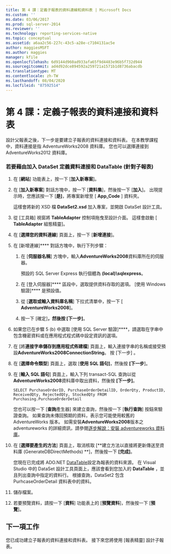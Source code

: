 ```yaml
---
title: 第 4 課：定義子報表的資料連線和資料表 | Microsoft Docs
ms.custom: ''
ms.date: 03/06/2017
ms.prod: sql-server-2014
ms.reviewer: ''
ms.technology: reporting-services-native
ms.topic: conceptual
ms.assetid: a6aa2c56-227c-43c5-a28e-c7104131ac5e
author: maggiesMSFT
ms.author: maggies
manager: kfile
ms.openlocfilehash: 6d9144d960ad933afa65f9d4483e96b5f732d944
ms.sourcegitcommit: ad4d92dce894592a259721a1571b1d8736abacdb
ms.translationtype: MT
ms.contentlocale: zh-TW
ms.lasthandoff: 08/04/2020
ms.locfileid: "87592514"
---
```

# <a name="lesson-4-define-a-data-connection-and-data-table-for-child-report"></a>第 4 課：定義子報表的資料連接和資料表
  設計父報表之後，下一步是要建立子報表的資料連接和資料表。 在本教學課程中，資料連接是指 AdventureWorks2008 資料庫。 您也可以選擇連接到 AdventureWorks2012 資料庫。  
  
### <a name="to-define-a-data-connection-and-datatable-by-adding-a-dataset-for-child-report"></a>若要藉由加入 DataSet 定義資料連接和 DataTable (針對子報表)  
  
1.  在 [**網站**] 功能表上，按一下 [**加入新專案**]。  
  
2.  在 [**加入新專案**] 對話方塊中，按一下 [**資料集**]，然後按一下 [**加入**]。 出現提示時，您應該按一下 [**是]**，將專案新增至 [ **App_Code** ] 資料夾。  
  
     這樣會將新的 XSD 檔 **DataSet2.xsd** 加入專案，並開啟 DataSet 設計工具。  
  
3.  從 [工具箱] 視窗將 **TableAdapter** 控制項拖曳至設計介面。 這樣會啟動 [ **TableAdapter** 組態精靈]。  
  
4.  在 [**選擇您的資料連線**] 頁面上，按一下 [**新增連接**]。  
  
5.  在 [新增連線]**** 對話方塊中，執行下列步驟：  
  
    1.  在 [**伺服器名稱**] 方塊中，輸入**AdventureWorks2008**資料庫所在的伺服器。  
  
         預設的 SQL Server Express 執行個體為 **(local)\sqlexpress**。  
  
    2.  在 [登入伺服器]**** 區段中，選取提供資料存取的選項。 [使用 Windows 驗證]**** 是預設值。  
  
    3.  從 [**選取或輸入資料庫名稱**] 下拉式清單中，按一下 [ **AdventureWorks2008**]。  
  
    4.  按一下 [確定]****，然後按 [下一步]****。  
  
6.  如果您已在步驟 5 (b) 中選取 [使用 SQL Server 驗證]****，請選取在字串中包含機密資料或在應用程式程式碼中設定資訊的選項。  
  
7.  在 [將**連接字串儲存到應用程式佈建檔**] 頁面上，輸入連接字串的名稱或接受預設**AdventureWorks2008ConnectionString**。 按 [下一步] 。  
  
8.  在 [**選擇命令類型**] 頁面上，選取 [**使用 SQL 語句]**，然後按 **[下一步**]。  
  
9. 在 [**輸入 SQL 語句**] 頁面上，輸入下列 transact-SQL 查詢以從**AdventureWorks2008**資料庫中取出資料，然後按 **[下一步]**。  
  
    ```  
    SELECT PurchaseOrderID, PurchaseOrderDetailID, OrderQty, ProductID, ReceivedQty, RejectedQty, StockedQty FROM Purchasing.PurchaseOrderDetail  
    ```  
  
     您也可以按一下 [**查詢**產生器] 來建立查詢，然後按一下 [**執行查詢**] 按鈕來驗證查詢。 如果查詢未傳回預期的資料，表示您可能使用較舊的 AdventureWorks 版本。 如需安裝**AdventureWorks2008**版本之 adventureworks 的詳細資訊，請參閱[逐步解說：安裝 adventureworks 資料庫](https://msdn.microsoft.com/library/aa992075\(v=vs.100\).aspx)。  
  
10. 在 [**選擇要產生的方法**] 頁面上，取消核取 [**建立方法以直接將更新傳送至資料庫 (GenerateDBDirectMethods) **]，然後按一下 **[完成]**。  
  
     您現在已完成將 ADO.NET [DataTable](https://msdn.microsoft.com/library/system.data.datatable\(v=vs.100\).aspx)設定為報表的資料來源。 在 Visual Studio 中的 DataSet 設計工具頁面上，應該會看到您加入的 **DataTable** ，並且列出查詢中指定的資料行。 根據查詢，DataSet2 包含 PurhcaseOrderDetail 資料表中的資料。  
  
11. 儲存檔案。  
  
12. 若要預覽資料，請按一下 [**資料**] 功能表上的 [**預覽資料**]，然後按一下 [**預覽**]。  
  
## <a name="next-task"></a>下一項工作  
 您已成功建立子報表的資料連接和資料表。 接下來您將使用 [報表精靈] 設計子報表。  
  
  
